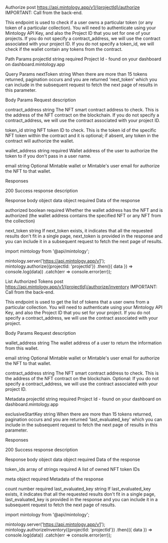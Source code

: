 Authorize
post
https://api.mintology.app/v1/{projectId}/authorize
IMPORTANT: Call from the back-end.

This endpoint is used to check if a user owns a particular token (or any token of a particular collection). You will need to authenticate using your Mintology API Key, and also the Project ID that you set for one of your projects. If you do not specify a contract_address, we will use the contract associated with your project ID. If you do not specify a token_id, we will check if the wallet contain any tokens from the contract.

Path Params
projectId
string
required
Project Id - found on your dashboard on dashboard.mintology.app

Query Params
nextToken
string
When there are more than 15 tokens returned, pagination occurs and you are returned 'next_token' which you can include in the subsequent request to fetch the next page of results in this parameter.

Body Params
Request description

contract_address
string
The NFT smart contract address to check. This is the address of the NFT contract on the blockchain. If you do not specify a contract_address, we will use the contract associated with your project ID.

token_id
string
NFT token ID to check. This is the token id of the specific NFT token within the contract and it is optional; if absent, any token in the contract will authorize the wallet.

wallet_address
string
required
Wallet address of the user to authorize the token to if you don't pass in a user name.

email
string
Optional Mintable wallet or Mintable's user email for authorize the NFT to that wallet.

Responses

200
Success response description

Response body
object
data
object
required
Data of the response

authorized
boolean
required
Whether the wallet address has the NFT and is authorized (the wallet address contains the specified NFT or any NFT from the collection)

next_token
string
If next_token exists, it indicates that all the requested results don't fit in a single page, next_token is provided in the response and you can include it in a subsequent request to fetch the next page of results.

import mintology from '@api/mintology';

mintology.server('https://api.mintology.app/v1');
mintology.authorize({projectId: 'projectId'})
  .then(({ data }) => console.log(data))
  .catch(err => console.error(err));

  List Authorized Tokens
post
https://api.mintology.app/v1/{projectId}/authorize/inventory
IMPORTANT: Call from the back-end.

This endpoint is used to get the list of tokens that a user owns from a particular collection. You will need to authenticate using your Mintology API Key, and also the Project ID that you set for your project. If you do not specify a contract_address, we will use the contract associated with your project.

Body Params
Request description

wallet_address
string
The wallet address of a user to return the information from this wallet.

email
string
Optional Mintable wallet or Mintable's user email for authorize the NFT to that wallet.

contract_address
string
The NFT smart contract address to check. This is the address of the NFT contract on the blockchain. Optional: If you do not specify a contract_address, we will use the contract associated with your project ID.

Metadata
projectId
string
required
Project Id - found on your dashboard on dashboard.mintology.app

exclusiveStartKey
string
When there are more than 15 tokens returned, pagination occurs and you are returned 'last_evaluated_key' which you can include in the subsequent request to fetch the next page of results in this parameter.

Responses

200
Success response description

Response body
object
data
object
required
Data of the response

token_ids
array of strings
required
A list of owned NFT token IDs

meta
object
required
Metadata of the response

count
number
required
last_evaluated_key
string
If last_evaluated_key exists, it indicates that all the requested results don't fit in a single page, last_evaluated_key is provided in the response and you can include it in a subsequent request to fetch the next page of results.

import mintology from '@api/mintology';

mintology.server('https://api.mintology.app/v1');
mintology.authorizeInventory({projectId: 'projectId'})
  .then(({ data }) => console.log(data))
  .catch(err => console.error(err));